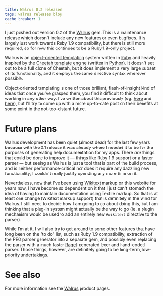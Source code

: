 ```yaml
---
title: Walrus 0.2 released
tags: walrus releases blog
cache_breaker: 1
---
```


I just pushed out version 0.2 of the [Walrus](/wiki/Walrus) gem. This is a maintenance release which doesn't include any new features or even bugfixes. It is largely just work towards Ruby 1.9 compatibility, but there is still more required, so for now this continues to be a Ruby 1.8-only project.

Walrus is an [object-oriented templating](/wiki/object-oriented_templating) system written in [Ruby](/wiki/Ruby) and heavily inspired by the [Cheetah template engine](/wiki/Cheetah_template_engine) (written in [Python](/wiki/Python)). It doesn't set out to be a full clone of Cheetah, but it does implement a very large subset of its functionality, and it employs the same directive syntax wherever possible.

Object-oriented templating is one of those brilliant, flash-of-insight kind of ideas that once you've grasped them, you find it difficult to think about working in any other way. I've written about this previously (eg. [here](http://typechecked.net/a/about/wincent/weblog/archives/2006/10/objectoriented.php) and [here](http://typechecked.net/a/about/wincent/weblog/archives/2007/04/payoff_time.php)), but I'll try to come up with a more up-to-date post on their benefits at some point in the not-too-distant future.

# Future plans

Walrus development has been quiet (almost dead) for the last few years because with the 0.1 release it was already where I needed it to be for the purposes of generating help documentation for my apps. There _are_ things that could be done to improve it — things like Ruby 1.9 support or a faster parser — but seeing as Walrus is just a tool that is part of the build process, and is neither performance-critical nor does it require any dazzling new functionality, I couldn't really justify spending any more time on it.

Nevertheless, now that I've been using [Wikitext](/wiki/Wikitext) markup on this website for years now, I have become so dependent on it that I just can't stomach the idea of having to maintain documentation using Textile markup. So that is at least one change (Wikitext markup support) that is definitely in the wind for Walrus. I still need to decide how I am going to go about doing this, but I am thinking that a plug-in system might actually be the way to go (ie. a plugin mechanism would be used to add an entirely new `#wikitext` directive to the parser).

While I'm at it, I will also try to get around to some other features that have long been on the "to do" list, such as Ruby 1.9 compatibility, extraction of the PEG parser generator into a separate gem, and possibly even replacing the parser with a much faster [Ragel](/wiki/Ragel)-generated lexer and hand-coded parser. Those things, however, are definitely going to be long-term, low-priority undertakings.

# See also

For more information see the [Walrus](/wiki/Walrus) product pages.
